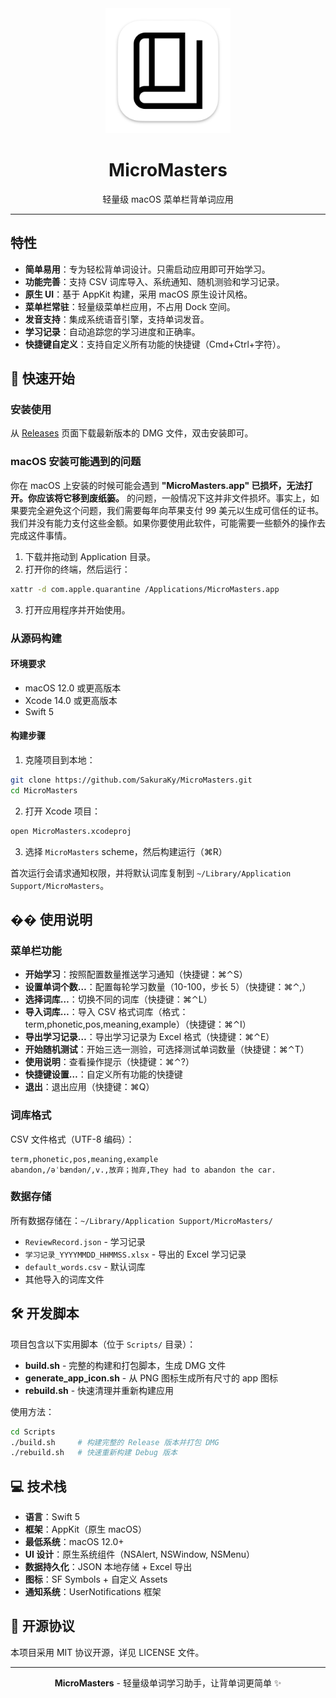 <div align="center">

<img src="assets/app-icon.png" width="200" alt="MicroMasters 图标"/>

# MicroMasters

轻量级 macOS 菜单栏背单词应用

</div>

---

## 特性

- **简单易用**：专为轻松背单词设计。只需启动应用即可开始学习。
- **功能完善**：支持 CSV 词库导入、系统通知、随机测验和学习记录。
- **原生 UI**：基于 AppKit 构建，采用 macOS 原生设计风格。
- **菜单栏常驻**：轻量级菜单栏应用，不占用 Dock 空间。
- **发音支持**：集成系统语音引擎，支持单词发音。
- **学习记录**：自动追踪您的学习进度和正确率。
- **快捷键自定义**：支持自定义所有功能的快捷键（Cmd+Ctrl+字符）。

## 🚀 快速开始

### 安装使用

从 [Releases](https://github.com/SakuraKy/MicroMasters/releases) 页面下载最新版本的 DMG 文件，双击安装即可。

### macOS 安装可能遇到的问题

你在 macOS 上安装的时候可能会遇到 **"MicroMasters.app" 已损坏，无法打开。你应该将它移到废纸篓。** 的问题，一般情况下这并非文件损坏。事实上，如果要完全避免这个问题，我们需要每年向苹果支付 99 美元以生成可信任的证书。我们并没有能力支付这些金额。如果你要使用此软件，可能需要一些额外的操作去完成这件事情。

1. 下载并拖动到 Application 目录。
2. 打开你的终端，然后运行：

```bash
xattr -d com.apple.quarantine /Applications/MicroMasters.app
```

3. 打开应用程序并开始使用。

### 从源码构建

#### 环境要求

- macOS 12.0 或更高版本
- Xcode 14.0 或更高版本
- Swift 5

#### 构建步骤

1. 克隆项目到本地：

```bash
git clone https://github.com/SakuraKy/MicroMasters.git
cd MicroMasters
```

2. 打开 Xcode 项目：

```bash
open MicroMasters.xcodeproj
```

3. 选择 `MicroMasters` scheme，然后构建运行（⌘R）

首次运行会请求通知权限，并将默认词库复制到 `~/Library/Application Support/MicroMasters`。

## �� 使用说明

### 菜单栏功能

- **开始学习**：按照配置数量推送学习通知（快捷键：⌘⌃S）
- **设置单词个数…**：配置每轮学习数量（10-100，步长 5）（快捷键：⌘⌃,）
- **选择词库…**：切换不同的词库（快捷键：⌘⌃L）
- **导入词库…**：导入 CSV 格式词库（格式：term,phonetic,pos,meaning,example）（快捷键：⌘⌃I）
- **导出学习记录…**：导出学习记录为 Excel 格式（快捷键：⌘⌃E）
- **开始随机测试**：开始三选一测验，可选择测试单词数量（快捷键：⌘⌃T）
- **使用说明**：查看操作提示（快捷键：⌘⌃?）
- **快捷键设置…**：自定义所有功能的快捷键
- **退出**：退出应用（快捷键：⌘Q）

### 词库格式

CSV 文件格式（UTF-8 编码）：

```csv
term,phonetic,pos,meaning,example
abandon,/əˈbændən/,v.,放弃；抛弃,They had to abandon the car.
```

### 数据存储

所有数据存储在：`~/Library/Application Support/MicroMasters/`

- `ReviewRecord.json` - 学习记录
- `学习记录_YYYYMMDD_HHMMSS.xlsx` - 导出的 Excel 学习记录
- `default_words.csv` - 默认词库
- 其他导入的词库文件

## 🛠️ 开发脚本

项目包含以下实用脚本（位于 `Scripts/` 目录）：

- **build.sh** - 完整的构建和打包脚本，生成 DMG 文件
- **generate_app_icon.sh** - 从 PNG 图标生成所有尺寸的 app 图标
- **rebuild.sh** - 快速清理并重新构建应用

使用方法：

```bash
cd Scripts
./build.sh     # 构建完整的 Release 版本并打包 DMG
./rebuild.sh   # 快速重新构建 Debug 版本
```

## 💻 技术栈

- **语言**：Swift 5
- **框架**：AppKit（原生 macOS）
- **最低系统**：macOS 12.0+
- **UI 设计**：原生系统组件（NSAlert, NSWindow, NSMenu）
- **数据持久化**：JSON 本地存储 + Excel 导出
- **图标**：SF Symbols + 自定义 Assets
- **通知系统**：UserNotifications 框架

## 📄 开源协议

本项目采用 MIT 协议开源，详见 LICENSE 文件。

---

<div align="center">

**MicroMasters** - 轻量级单词学习助手，让背单词更简单 ✨

</div>
